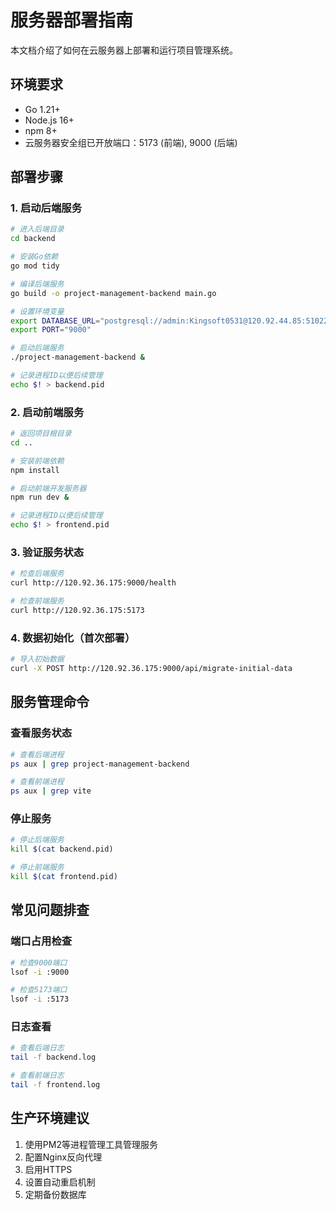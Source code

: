 # 服务器部署指南

本文档介绍了如何在云服务器上部署和运行项目管理系统。

## 环境要求

- Go 1.21+
- Node.js 16+
- npm 8+
- 云服务器安全组已开放端口：5173 (前端), 9000 (后端)

## 部署步骤

### 1. 启动后端服务

```bash
# 进入后端目录
cd backend

# 安装Go依赖
go mod tidy

# 编译后端服务
go build -o project-management-backend main.go

# 设置环境变量
export DATABASE_URL="postgresql://admin:Kingsoft0531@120.92.44.85:51022/project_codebuddy?sslmode=disable"
export PORT="9000"

# 启动后端服务
./project-management-backend &

# 记录进程ID以便后续管理
echo $! > backend.pid
```

### 2. 启动前端服务

```bash
# 返回项目根目录
cd ..

# 安装前端依赖
npm install

# 启动前端开发服务器
npm run dev &

# 记录进程ID以便后续管理
echo $! > frontend.pid
```

### 3. 验证服务状态

```bash
# 检查后端服务
curl http://120.92.36.175:9000/health

# 检查前端服务
curl http://120.92.36.175:5173
```

### 4. 数据初始化（首次部署）

```bash
# 导入初始数据
curl -X POST http://120.92.36.175:9000/api/migrate-initial-data
```

## 服务管理命令

### 查看服务状态
```bash
# 查看后端进程
ps aux | grep project-management-backend

# 查看前端进程
ps aux | grep vite
```

### 停止服务
```bash
# 停止后端服务
kill $(cat backend.pid)

# 停止前端服务
kill $(cat frontend.pid)
```

## 常见问题排查

### 端口占用检查
```bash
# 检查9000端口
lsof -i :9000

# 检查5173端口
lsof -i :5173
```

### 日志查看
```bash
# 查看后端日志
tail -f backend.log

# 查看前端日志
tail -f frontend.log
```

## 生产环境建议

1. 使用PM2等进程管理工具管理服务
2. 配置Nginx反向代理
3. 启用HTTPS
4. 设置自动重启机制
5. 定期备份数据库